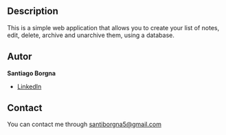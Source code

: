 ## Description

This is a simple web application that allows you to create your list of notes, edit, delete, archive and unarchive them, using a database.

## Autor
**Santiago Borgna**

* [LinkedIn](www.linkedin.com/in/santiago-borgna)

## Contact
You can contact me through santiborgna5@gmail.com
